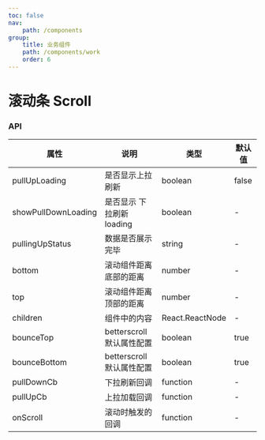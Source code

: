 ```yaml
---
toc: false
nav:
    path: /components
group:
    title: 业务组件
    path: /components/work
    order: 6
---
```


# 滚动条 Scroll

<code src="./demo/index.tsx"></code>

### API

| 属性                | 说明                      | 类型            | 默认值 |
| ------------------- | ------------------------- | --------------- | ------ |
| pullUpLoading       | 是否显示上拉刷新          | boolean         | false  |
| showPullDownLoading | 是否显示 下拉刷新 loading | boolean         | -      |
| pullingUpStatus     | 数据是否展示完毕          | string          | -      |
| bottom              | 滚动组件距离底部的距离    | number          | -      |
| top                 | 滚动组件距离顶部的距离    | number          | -      |
| children            | 组件中的内容              | React.ReactNode | -      |
| bounceTop           | betterscroll 默认属性配置 | boolean         | true   |
| bounceBottom        | betterscroll 默认属性配置 | boolean         | true   |
| pullDownCb          | 下拉刷新回调              | function        | -      |
| pullUpCb            | 上拉加载回调              | function        | -      |
| onScroll            | 滚动时触发的回调          | function        | -      |
